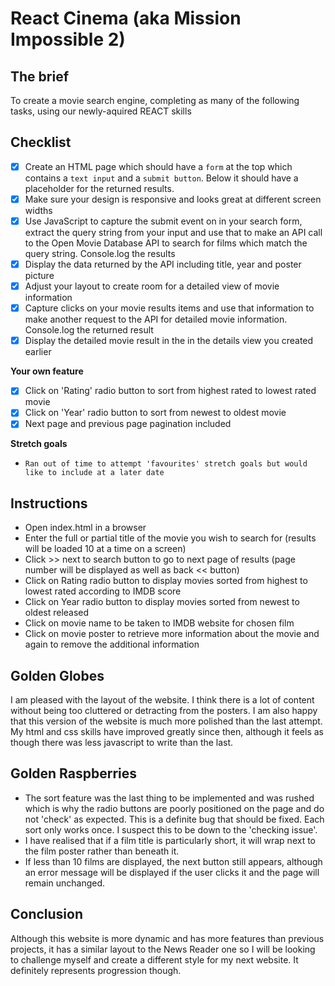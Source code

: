# React Cinema (aka Mission Impossible 2)

## The brief

To create a movie search engine, completing as many of the following tasks, using our newly-aquired REACT skills

## Checklist
- [x] Create an HTML page which should have a `form` at the top which contains a `text input` and a `submit button`. Below it should have a placeholder for the returned results.
- [x] Make sure your design is responsive and looks great at different screen widths
- [x] Use JavaScript to capture the submit event on in your search form, extract the query string from your input and use that to make an API call to the Open Movie Database API to search for films which match the query string. Console.log the results
- [x] Display the data returned by the API including title, year and poster picture
- [x] Adjust your layout to create room for a detailed view of movie information
- [x] Capture clicks on your movie results items and use that information to make another request to the API for detailed movie information. Console.log the returned result
- [x] Display the detailed movie result in the in the details view you created earlier

**Your own feature**

- [x] Click on 'Rating' radio button to sort from highest rated to lowest rated movie
- [x] Click on 'Year' radio button to sort from newest to oldest movie
- [x] Next page and previous page pagination included

**Stretch goals**
-     Ran out of time to attempt 'favourites' stretch goals but would like to include at a later date

## Instructions

- Open index.html in a browser
- Enter the full or partial title of the movie you wish to search for (results will be loaded 10 at a time on a screen)
- Click  >> next to search button to go to next page of results (page number will be displayed as well as back << button)
- Click on Rating radio button to display movies sorted from highest to lowest rated according to IMDB score
- Click on Year radio button to display movies sorted from newest to oldest released
- Click on movie name to be taken to IMDB website for chosen film
- Click on movie poster to retrieve more information about the movie and again to remove the additional information

## Golden Globes ##

I am pleased with the layout of the website. I think there is a lot of content without being too cluttered or detracting from the posters. I am also happy that this version of the website is much more polished than the last attempt. My html and css skills have improved greatly since then, although it feels as though there was less javascript to write than the last. 


## Golden Raspberries ##

- The sort feature was the last thing to be implemented and was rushed which is why the radio buttons are poorly positioned on the page and do not 'check' as expected. This is a definite bug that should be fixed. Each sort only works once. I suspect this to be down to the 'checking issue'. 
- I have realised that if a film title is particularly short, it will wrap next to the film poster rather than beneath it.
- If less than 10 films are displayed, the next button still appears, although an error message will be displayed if the user clicks it and the page will remain unchanged.

## Conclusion ##

Although this website is more dynamic and has more features than previous projects, it has a similar layout to the News Reader one so I will be looking to challenge myself and create a different style for my next website. It definitely represents progression though. 
